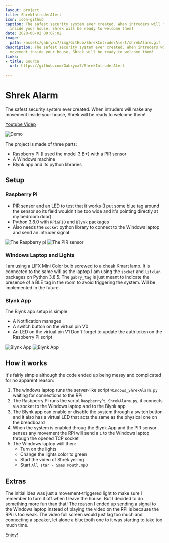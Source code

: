 ```yaml
---
layout: project
title: ShrekIntruderAlert
icon: icon-github
caption: The safest security system ever created. When intruders will make any movement
  inside your house, Shrek will be ready to welcome them!
date: 2020-08-02 09:07:02
image:
  path: /assets/gabryxx7/img/GitHub/ShrekIntruderAlert/shrekAlarm.gif
description: The safest security system ever created. When intruders will make any
  movement inside your house, Shrek will be ready to welcome them!
links:
- title: Source
  url: https://github.com/Gabryxx7/ShrekIntruderAlert

---
```


# Shrek Alarm
The safest security system ever created. When intruders will make any movement inside your house, Shrek will be ready to welcome them!

[Youtube Videp](https://youtu.be/K1jZ_DM9J60)


![Demo](/assets/gabryxx7/img/GitHub/ShrekIntruderAlert/shrekAlarm.gif)

The project is made of three parts:
- Raspberry Pi (I used the model 3 B+) with a PIR sensor
- A Windows machine
- Blynk app and its python libraries

## Setup
### Raspberry Pi
- PIR sensor and an LED to test that it works (I put some blue tag around the sensor so its field wouldn't be too wide and it's pointing directly at my bedroom door)
- Python 3.8.0 with `RPiGPIO` and `Blynk` packages
- Also needs the `socket` python library to connect to the Windows laptop and send an intruder signal

![The Raspberry pi](/assets/gabryxx7/img/GitHub/ShrekIntruderAlert/raspberry.jpg)
![The PIR sensor](/assets/gabryxx7/img/GitHub/ShrekIntruderAlert/sensor.jpg)

### Windows Laptop and Lights
I am using a LIFX Mini Color bulb screwed to a cheak Kmart lamp. It is connected to the same wifi as the laptop
I am using the `socket` and `lifxlan` packages on Python 3.8.5. The `gabry_tag` is just meant to indicate the presence of a BLE tag in the room to avoid triggering the system. Will be implemented in the future

### Blynk App
The Blynk app setup is simple
- A Notification manages
- A switch button on the virtual pin V0
- An LED on the virtual pin V1
Don't forget to update the auth token on the Raspberry Pi script

![Blynk App](/assets/gabryxx7/img/GitHub/ShrekIntruderAlert/Blynk1.jpg) ![Blynk App](/assets/gabryxx7/img/GitHub/ShrekIntruderAlert/Blynk2.jpg)
## How it works
It's fairly simple although the code ended up being messy and complicated for no apparent reason:
1. The windows laptop runs the server-like script `Windows_ShrekAlarm.py` waiting for connections to the RPi
2. The Rasbperry Pi runs the script `RaspberryPi_ShrekAlarm.py`, it connects via socket to the Windows laptop and to the Blynk app
3. The Blynk app can enable or disable the system through a switch button and it also has a virtual LED that acts the same as the physical one on the breadboard
4. When the system is enabled throug the Blynk App and the PIR sensor senses any movement the RPi will send a `1` to the Windows laptop through the opened TCP socket
3. The Windows laptop wiill then:
    - Turn on the lights
    - Change the lights color to green
    - Start the video of Shrek yelling
    - Start `All star - Smas Mouth.mp3`
    
## Extras
The initial idea was just a movement-triggered light to make sure I remember to turn it off when I leave the house. But I decided to do something more fun than that!
The reason I ended up sending a signal to the Windows laptop instead of playing the video on the RPi is because the RPi is too weak.
The video full screen would just lag too much and connecting a speaker, let alone a bluetooth one to it was starting to take too much time.

Enjoy!

